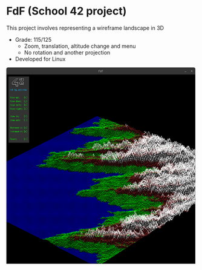# FdF (School 42 project)

This project involves representing a wireframe landscape in 3D

* Grade: 115/125 
    * Zoom, translation, altitude change and menu
    * No rotation and another projection
* Developed for Linux

<img src="https://github.com/sjapi/fdf/blob/main/fdf.png" width="500">
